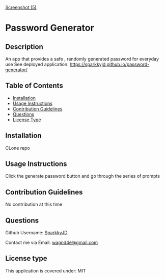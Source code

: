 [Screenshot (5)](https://user-images.githubusercontent.com/127361245/233871091-48874f8e-a77d-45de-b7f9-1cb8e8eae6d5.png)
# Password Generator 
## Description
An app that provides a safe , randomly generated password for everyday use
See deployed application: https://sparkkyjd.github.io/password-generator/

## Table of Contents
- [Installation](#installation)
- [Usage Instructions](#usage-instructions)
- [Contribution Guidelines](#contribution-guidelines)
- [Questions](#questions)
- [License Type](#license-type)


## Installation <a name="installation"></a>
CLone repo


## Usage Instructions <a name="usage"></a>
Click the generate password button and go through the series of prompts


## Contribution Guidelines <a name="contribution"></a>
No contribution at this time


## Questions <a name="github"></a>
 Github Username: <a href="https://github.com/SparkkyJD">SparkkyJD</a>

Contact me via Email: wagnd4e@gmail.com
## License type <a name="license"></a>
This application is covered under: MIT
